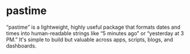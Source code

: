 # pastime
“pastime” is a lightweight, highly useful package that formats dates and times into human-readable strings like “5 minutes ago” or “yesterday at 3 PM.” It's simple to build but valuable across apps, scripts, blogs, and dashboards.
